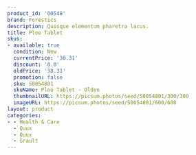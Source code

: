 ```yaml
---
product_id: '00548'
brand: Forestics
description: Quisque elementum pharetra lacus.
title: Ploo Tablet
skus:
- available: true
  condition: New
  currentPrice: '38.31'
  discount: '0.0'
  oldPrice: '38.31'
  promotion: false
  sku: S0054801
  skuName: Ploo Tablet - Olden
  thumbnailURL: https://picsum.photos/seed/S0054801/300/300
  imageURL: https://picsum.photos/seed/S0054801/600/600
layout: product
categories:
- - Health & Care
  - Quux
  - Quux
  - Grault
---
```

